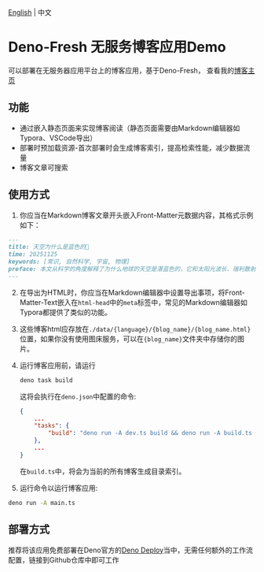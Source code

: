 [English](README.md) | 中文

#  Deno-Fresh 无服务博客应用Demo

可以部署在无服务器应用平台上的博客应用，基于Deno-Fresh， 查看我的[博客主页](https://freshblogs.exstyty.deno.net)

## 功能

- 通过嵌入静态页面来实现博客阅读（静态页面需要由Markdown编辑器如Typora、VSCode导出）
- 部署时预加载资源-首次部署时会生成博客索引，提高检索性能，减少数据流量
- 博客文章可搜索

## 使用方式

1.  你应当在Markdown博客文章开头嵌入Front-Matter元数据内容，其格式示例如下：

   ```markdown
   ---
   title: 天空为什么是蓝色的🤯
   time: 20251125
   keywords: [常识, 自然科学, 宇宙, 物理]
   preface: 本文从科学的角度解释了为什么地球的天空是湛蓝色的，它和太阳光波长、瑞利散射具有直接关系。。。
   ---
   ```
   
2. 在导出为HTML时，你应当在Markdown编辑器中设置导出事项，将Front-Matter-Text嵌入在`html-head`中的`meta`标签中，常见的Markdown编辑器如Typora都提供了类似的功能。

   

3. 这些博客html应存放在`./data/{language}/{blog_name}/{blog_name.html}`位置，如果你没有使用图床服务，可以在`{blog_name}`文件夹中存储你的图片。

   

4. 运行博客应用前，请运行
   ```bash
   deno task build
   ```

   这将会执行在`deno.json`中配置的命令:

   ```json
   {
       ...
       "tasks": {
           "build": "deno run -A dev.ts build && deno run -A build.ts zh",
       },
       ...
   }
   ```

   在`build.ts`中，将会为当前的所有博客生成目录索引。

   

5.  运行命令以运行博客应用:
   ```bash
   deno run -A main.ts
   ```

   ## 部署方式

   推荐将该应用免费部署在Deno官方的[Deno Deploy](https://docs.deno.com/services/)当中，无需任何额外的工作流配置，链接到Github仓库中即可工作
